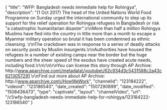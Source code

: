 {
    "title": "WFP: Bangladesh needs immediate help for Rohingya",
    "description": "(1 Oct 2017) The head of the United Nations World Food Programme on Sunday urged the international community to step up its support for the relief operation for Rohingya refugees in Bangladesh or risk \"a catastrophic humanitarian disaster\".\r\nMore than half a million Rohingya Muslims have fled into the country in little more than a month to escape a Myanmar military operation so brutal it has been condemned as ethnic cleansing. \r\nThe crackdown was in response to a series of deadly attacks on security posts by Muslim insurgents.\r\nAuthorities have housed the refugees in a number of existing camps near the border but the huge numbers and the sheer speed of the exodus have created acute needs, including food.\r\n\r\n\r\nYou can license this story through AP Archive: http:\/\/www.aparchive.com\/metadata\/youtube\/62c934d3c5431588c2a43c6213057291 \r\nFind out more about AP Archive: http:\/\/www.aparchive.com\/HowWeWork",
    "channelid": "123184222",
    "videoid": "123186540",
    "date_created": "1507290899",
    "date_modified": "1508436473",
    "type": "captivate",
    "layout": "channelVideo",
    "url": "\/c1\/wfp-bangladesh-needs-immediate-help-for-rohingya\/123184222-123186540"
}
